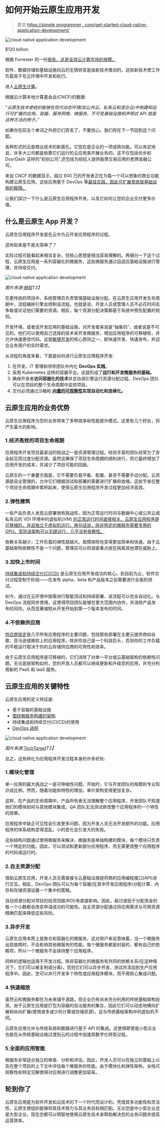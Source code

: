 # 如何开始云原生应用开发

> 原文:[https://simple programmer . com/get-started-cloud-native-application-development/](https://simpleprogrammer.com/get-started-cloud-native-application-development/)

![cloud native application development](img/79afe0c4c6db560e01f3f6ad759856fc.png)

$120 billion.

根据 Forrester 的一份[报告，这是全球云计算市场的规模。](https://ecm.capitalone.com/WCM/tech/forrester-pdfs/predictions-2021-cloud-computing.pdf)

软件、数据存储和基础设施向云的无情转变是由新技术推动的，这些新技术使工作负载易于在云环境中开发和执行。

进入[云原生计算](https://www.nutanix.com/theforecastbynutanix/technology/cloud-native-computing-what-it-is-and-why-businesses-need-it)。

根据云计算本地计算基金会(CNCF)的数据:

*“云原生技术使组织能够在现代动态环境(如公共云、私有云和混合云)中构建和运行可扩展的应用。容器、服务网格、微服务、不可变基础设施和声明式 API 就是这种方法的例子。”*

如果你在前五个单词之外把它们弄丢了，不要担心。我们将在下一节回到这个问题。

各种形式的云是商业技术的新面孔。它现在是企业的一项成熟功能。可以肯定地说，许多大公司都是依靠它们运行的云应用来开展业务的。这不仅包括优步和 DoorDash 这样的“初创公司”,还包括为经纪人提供股票交易应用的老牌金融公司。

来自 CNCF 的数据显示，超过 600 万的开发者正在为每一个可以想象的商业功能构建云原生应用。这些应用基于 DevOps 等[最佳实践，因此可扩展至底层基础设施的极限。](https://simpleprogrammer.com/devops-methodology-learn/)

让我们探讨一下什么是云原生应用程序开发，以及它如何让您的企业交付更多价值。

## 什么是云原生 App 开发？

云原生应用程序开发是在云中为云开发应用程序的过程。

这听起来是不是太简单了？

实际过程可能看起来相当复杂，但核心思想是相当容易理解的。再细分一下这个过程，云原生应用是一系列容器化的微服务，这些微服务通过自适应基础设施进行管理，并持续交付。

![cloud native application development](img/8ad1b226e8c6686ee606a885e160ca8f.png)

*图片来源:[微软](https://docs.microsoft.com/en-us/dotnet/architecture/cloud-native/introduction)T3】*

在更传统的项目中，系统管理员负责管理基础设施分配。在云原生应用开发生命周期中，流程编排引擎会控制该流程。也就是说，开发人员或管理人员不必花时间去争取或论证他们需要的资源。相反，每个资源分配决策都基于系统中预先配置的规则。

开发环境，或者说开发应用的基础设施，对开发者来说是“抽象的”，或者说是不可见的。他们可以使用自己选择的技术来开发微服务，增加应用程序的可移植性，并允许快速更改代码。这是[敏捷开发](https://simpleprogrammer.com/agile-implementation/)的核心原则之一，即快速开发、快速发布，并迎合业务用户的实时需求。

从流程的角度来看，下面是如何进行云原生应用程序开发:

1.  在开发、IT 管理和领导团队中内化 **DevOps 实践**。
2.  采用 Kubernetes 这样的容器平台。这就形成了**运行和开发微服务的基础。**
3.  确保开发者**访问容器化的技术**并且协调引擎运行资源分配过程。DevOps 团队可以在项目的整个生命周期中监控项目。
4.  交付必须通过沙箱和 **[内置的可观察性](https://newrelic.com/topics/what-is-observability)实现自动化和连续化。**

## 云原生应用的业务优势

云原生应用程序为您的业务带来了多种效率和性能提升模式。这里有几个好处，将产生最大的影响。

### 1.经济高效的项目生命周期

应用程序开发项目最紧迫的挑战之一是资源管理过程。经验丰富的团队经常为了安全起见而过度分配资源。虽然这确保了项目生命周期的顺利进行，但它最终增加了应用开发的成本，并减少了项目可能的回报。

云原生的一个重要方面是，它不需要负载平衡、配置，甚至不需要手动分配。云资源是自主管理的，允许它们根据测试和部署的需要进行扩展和收缩。这些节省在整个项目生命周期中累积起来，使得云原生应用程序开发过程更加经济高效。

### 2.弹性建筑

一些产品负责人发现云部署很有挑战性，因为正常运行时间与数据中心或公共云或私有云的 VDI 环境中的虚拟机(VM) [的正常运行时间直接相关。云原生应用程序是可移植的，并且独立于虚拟机运行。换句话说，除非特定的微服务需要专用的 GPU，否则该架构可以无缝运行，几乎没有依赖性。](https://www.nutanix.com/theforecastbynutanix/technology/what-is-virtual-desktop-infrastructure)

依赖关系越少，工作负载的弹性就越大。故障排除也变得更加简单和快速。由于云基础架构依赖性不是一个问题，管理员可以将调查重点放在隔离其他潜在威胁上。

### 3.加快上市时间

[持续集成和持续交付(CI/CD)](https://newrelic.com/blog/best-practices/continuous-delivery-continuous-deployment-continuous-integration) 是云原生应用开发成功的核心。到目前为止，软件交付过程受制于阶段——在发布 alpha、beta 和产品版本之前需要进行全面的测试。

如今，通过在云环境中按需进行智能测试和持续部署，该流程可以完全自动化。与 DevOps 流程同步使用，这使得项目团队能够在更大范围内协作，并消除产品发布的风险，从而显著缩短从开发开始到第一个版本发布的时间。

### 4.不依赖供应商

[供应商锁定](https://www.nutanix.com/theforecastbynutanix/technology/is-vendor-lock-in-inevitable-in-cloud-and-infrastructure-management)是几乎所有应用程序的主要问题，包括那些部署在主要云提供商如谷歌、亚马逊或微软上的应用程序。除非你自己是一个科技巨头，否则你的工作负载的平稳运行取决于你的云存储供应商的可用性和效率。

由于云原生应用程序是可移植的，它们消除了对单一平台或云基础架构的依赖性问题。无论底层架构如何，您的开发人员都可以继续更新和升级您的应用，并充分利用新的 PaaS 和 IaaS 服务。

## 云原生应用的关键特性

云原生应用的定义特征是:

*   基于容器的基础设施
*   [围绕微服务构建的架构](https://www.amazon.com/dp/0367249952/makithecompsi-20)
*   持续集成和持续交付(CI/CD)的使用
*   [DevOps 进程](https://www.amazon.com/dp/1942788002/makithecompsi-20)

![cloud native application development](img/54faf703cb95a832b5490abf6e017f79.png)

*图片来源:[TechTarget](https://searchcloudcomputing.techtarget.com/definition/cloud-native-application)T3】*

总之，这些转化为应用程序开发过程本身的许多好处:

### 1.模块化管理

单一应用的最大挑战之一是可伸缩性问题。开始时，它与开发团队的规模和专业知识成比例。然而，随着功能和特性的增加，单片架构变得更加复杂。

这样，在产品的生命周期中，产品所有者无法理解整个应用程序，开发团队不知道他们的模块如何与其他模块集成，QA 团队无法测试修改整个应用程序的一个特性的效果。

应用程序中缺乏可见性会引发更多问题，因为开发人员无法开发额外的功能。应用程序的体系结构变得混乱，小的变化会引发大的失败。

这些结构问题通过使用微服务来解决，微服务是单独构建的模块，每个模块只负责一个特定的功能。因此，可以测试和更新部分应用程序，而无需更改整个应用程序的代码或运行时。

### 2.自主资源分配

借助云原生应用，开发人员无需直接与云基础设施提供商的应用编程接口(API)进行交互。相反，DevOps 团队可以为每个容器(在其中开发应用程序)分配计算、内存和存储资源设置一个集中的策略。

自动资源分配对项目的投资回报(ROI)有直接影响。因此，超过或低于分配资金的每一个小数都会改变申请成功的可能性。自主资源分配通过将应用需求与可用资源精确匹配来降低这些风险。

### 3.异步开发

云原生应用本质上是聚合和容器化的微服务。这对用户来说意味着，当一个微服务出现故障时，不会影响其他微服务的性能。每个微服务都是封装的，都有自己的依赖项，所以一个微服务不会挟持整个应用程序。

同样的逻辑也适用于开发过程。除非容器化的微服务有共同的依赖关系(在这种情况下，它们可以被复制或分离)，否则它们可以异步开发、测试并添加到生产应用程序中。因此，您可以并行开发多个特性或应用程序模块，而不用担心集成问题。

### 4.快速缩放

虽然云和微服务都在为未来铺平道路，但企业仍有尚未充分利用的传统基础架构投资。由于云原生应用是打包为容器的自治服务的集合，因此它们可以动态地横向扩展和纵向扩展(使用或多或少的计算或存储资源)，这与传统基础架构中的虚拟机不同。

云原生应用允许与传统系统和数据进行基于 API 的集成。这使得即使是小型企业也能在从传统基础设施过渡到云的过程中加速其数字化转型过程。

### 5.全面的应用智能

微服务非常适合独立的审查、分析和评估。因此，开发人员可以在独立的基础上以及在整个项目的上下文中评估每个微服务的性能。由于模块化和弹性架构，全栈可观察性和特定见解使得对应用进行调整更加容易。

## 轮到你了

云原生应用是为软件开发和云技术的下一个时代而设计的。凭借其多功能性和灵活性，云原生使组织能够将其技术努力与其业务目标相匹配。无论您是中小型企业还是大型企业，现在您都可以明智地使用云原生技术来帮助解决您的业务问题并提高运营效率。
